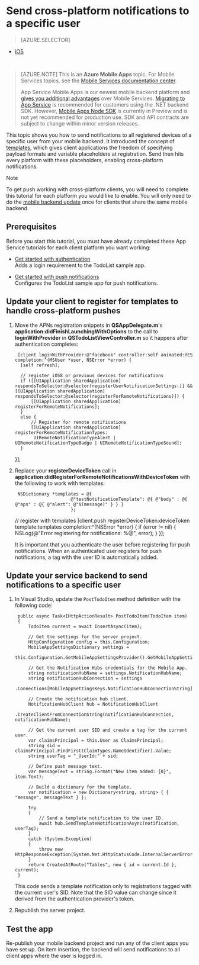<properties 
    pageTitle="Send cross-platform notifications to a specific user in iOS" 
    description="Learn how to send push notifications to all devices of a specific user."
    services="app-service\mobile,notification-hubs" 
    documentationCenter="ios" 
    authors="ysxu" 
    manager="dwrede" 
    editor=""/>

<tags 
    ms.service="app-service-mobile" 
    ms.workload="mobile" 
    ms.tgt_pltfrm="mobile-dotnet" 
    ms.devlang="objective-c" 
    ms.topic="article" 
    ms.date="11/17/2015"
    ms.author="yuaxu"/>

# Send cross-platform notifications to a specific user
> [AZURE.SELECTOR]
- [iOS](../articles/app-service-mobile-ios-push-notifications-to-users.md)


&nbsp;  
>[AZURE.NOTE] This is an **Azure Mobile Apps** topic. For Mobile Services topics, see the [Mobile Services documentation center](/documentation/services/mobile-services/).
>
>App Service Mobile Apps is our newest mobile backend platform and [gives you additional advantages](app-service-mobile-value-prop-migration-from-mobile-services.md) over Mobile Services. [Migrating to App Service](app-service-mobile-migrating-from-mobile-services.md) is  recommended for customers using the .NET backend SDK. However, [Mobile Apps Node SDK](https://github.com/azure/azure-mobile-apps-node) is currently in Preview and is not yet recommended for production use. SDK and API contracts are subject to change within minor version releases.


This topic shows you how to send notifications to all registered devices of a specific user from your mobile backend. It introduced the concept of [templates](https://msdn.microsoft.com/library/dn530748.aspx), which gives client applications the freedom of specifying payload formats and variable placeholders at registration. Send then hits every platform with these placeholders, enabling cross-platform notifications.

> [!NOTE]
> To get push working with cross-platform clients, you will need to complete this tutorial for each platform you would like to enable. You will only need to do the [mobile backend update](#backend.md) once for clients that share the same mobile backend.
> 
> 
## Prerequisites
Before you start this tutorial, you must have already completed these App Service tutorials for each client platform you want working:

* [Get started with authentication](app-service-mobile-ios-get-started-users.md)<br/>Adds a login requirement to the TodoList sample app.

* [Get started with push notifications](app-service-mobile-ios-get-started-push.md)<br/>Configures the TodoList sample app for push notifications.


## <a name="client"></a>Update your client to register for templates to handle cross-platform pushes
1. Move the APNs registration snippets in **QSAppDelegate.m**'s **application:didFinishLaunchingWithOptions** to the call to **loginWithProvider** in **QSTodoListViewController.m** so it happens after authentication completes:

        [client loginWithProvider:@"facebook" controller:self animated:YES completion:^(MSUser *user, NSError *error) {
         [self refresh];

         // register iOS8 or previous devices for notifications
         if ([[UIApplication sharedApplication] respondsToSelector:@selector(registerUserNotificationSettings:)] && [[UIApplication sharedApplication] respondsToSelector:@selector(registerForRemoteNotifications)]) {
             [[UIApplication sharedApplication] registerForRemoteNotifications];
         }
         else {
             // Register for remote notifications
             [[UIApplication sharedApplication] registerForRemoteNotificationTypes:
              UIRemoteNotificationTypeAlert | UIRemoteNotificationTypeBadge | UIRemoteNotificationTypeSound];
         }
     }];
2. Replace your **registerDeviceToken** call in **application:didRegisterForRemoteNotificationsWithDeviceToken** with the following to work with templates:

        NSDictionary *templates = @{
                            @"testNotificationTemplate": @{ @"body" : @{ @"aps" : @{ @"alert": @"$(message)" } } }
                            };

     // register with templates
     [client.push registerDeviceToken:deviceToken template:templates completion:^(NSError *error) {
         if (error != nil) {
             NSLog(@"Error registering for notifications: %@", error);
         }
     }];

    It is important that you authenticate the user before registering for push notifications. When an authenticated user registers for push notifications, a tag with the user ID is automatically added.


## <a name="backend"></a>Update your service backend to send notifications to a specific user
<!---Use the procedure that matches your backend project type&mdash;either [.NET backend](#dotnet) or [Node.js backend](#nodejs).

### <a name="dotnet"></a>.NET backend project -->
1. In Visual Studio, update the `PostTodoItem` method definition with the following code:  

	    public async Task<IHttpActionResult> PostTodoItem(TodoItem item)
	    {
	        TodoItem current = await InsertAsync(item);
	
	        // Get the settings for the server project.
	        HttpConfiguration config = this.Configuration;
	        MobileAppSettingsDictionary settings =
	            this.Configuration.GetMobileAppSettingsProvider().GetMobileAppSettings();
	
	        // Get the Notification Hubs credentials for the Mobile App.
	        string notificationHubName = settings.NotificationHubName;
	        string notificationHubConnection = settings
	            .Connections[MobileAppSettingsKeys.NotificationHubConnectionString].ConnectionString;
	
	        // Create the notification hub client.
	        NotificationHubClient hub = NotificationHubClient
	            .CreateClientFromConnectionString(notificationHubConnection, notificationHubName);
	
	        // Get the current user SID and create a tag for the current user.
	        var claimsPrincipal = this.User as ClaimsPrincipal;
	        string sid = claimsPrincipal.FindFirst(ClaimTypes.NameIdentifier).Value;
	        string userTag = "_UserId:" + sid;
	
	        // Define push message text.
	        var messageText = string.Format("New item added: {0}", item.Text);
	
	        // Build a dictionary for the template.
	        var notification = new Dictionary<string, string> { { "message", messageText } };
	
	        try
	        {
	            // Send a template notification to the user ID.
	            await hub.SendTemplateNotificationAsync(notification, userTag);
	        }
	        catch (System.Exception)
	        {
	            throw new HttpResponseException(System.Net.HttpStatusCode.InternalServerError);
	        }
	        return CreatedAtRoute("Tables", new { id = current.Id }, current);
	    }

	This code sends a template notification only to registrations tagged with the current user's SID. Note that the SID value can change since it derived from the authentication provider's token. 
 
2. Republish the server project.

<!---### <a name="nodejs"></a>Node.js backend project

1. Replace the existing code in the todoitem.js file with the following:

		var azureMobileApps = require('azure-mobile-apps'),
	    promises = require('azure-mobile-apps/src/utilities/promises'),
	    logger = require('azure-mobile-apps/src/logger');
	
		var table = azureMobileApps.table();
		
		table.insert(function (context) {
	    // For more information about the Notification Hubs JavaScript SDK, 
	    // see http://aka.ms/nodejshubs
	    logger.info('Running TodoItem.insert');

		// Get the current user SID and create a tag for the current user.
        string userTag = context.user.Id;
	    
	    // Define the template payload.
	    var payload = '{"message": context.item.text}'; 
	    
	    // Execute the insert.  The insert returns the results as a Promise,
	    // Do the push as a post-execute action within the promise flow.
	    return context.execute()
	        .then(function (results) {
	            // Only do the push if configured
	            if (context.push) {
					// Send a template notification.
	                context.push.send(userTag, payload, function (error) {
	                    if (error) {
	                        logger.error('Error while sending push notification: ', error);
	                    } else {
	                        logger.info('Push notification sent successfully!');
	                    }
	                });
	            }
	            // Don't forget to return the results from the context.execute()
	            return results;
	        })
	        .catch(function (error) {
	            logger.error('Error while running context.execute: ', error);
	        });
		});

		module.exports = table;  

	This sends a template notification only to registrations tagged with the current user's SID. Note that the SID value can change since it derived from the authentication provider's token. 

2. When editing the file in your local computer, republish the server project.-->

## <a name="test"></a>Test the app
Re-publish your mobile backend project and run any of the client apps you have set up. On item insertion, the backend will send notifications to all client apps where the user is logged in.

<!-- URLs. -->

[Get started with authentication]: app-service-mobile-ios-get-started-users.md
[Get started with push notifications]: app-service-mobile-ios-get-started-push.md
[templates]: https://msdn.microsoft.com/library/dn530748.aspx
